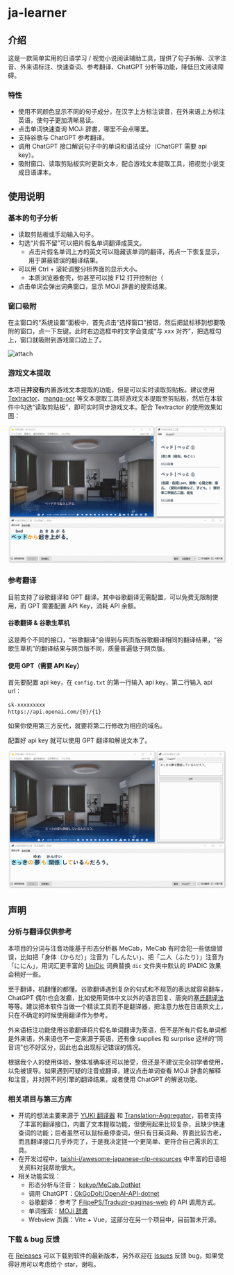 # ja-learner

## 介绍

这是一款简单实用的日语学习 / 视觉小说阅读辅助工具，提供了句子拆解、汉字注音、外来语标注、快速查词、参考翻译、ChatGPT 分析等功能，降低日文阅读障碍。

### 特性

- 使用不同颜色显示不同的句子成分，在汉字上方标注读音，在外来语上方标注英语，使句子更加清晰易读。
- 点击单词快速查询 MOJi 辞書，哪里不会点哪里。
- 支持谷歌与 ChatGPT 参考翻译。
- 调用 ChatGPT 接口解说句子中的单词和语法成分（ChatGPT 需要 api key）。
- 吸附窗口、读取剪贴板实时更新文本，配合游戏文本提取工具，把视觉小说变成日语课本。

## 使用说明

### 基本的句子分析  

- 读取剪贴板或手动输入句子。
- 勾选“片假不留”可以把片假名单词翻译成英文。
  - 点击片假名单词上方的英文可以隐藏该单词的翻译，再点一下恢复显示，用于屏蔽错误的翻译结果。
- 可以用 Ctrl + 滚轮调整分析界面的显示大小。
  - 本质浏览器套壳，你甚至可以按 F12 打开控制台（
- 点击单词会弹出词典窗口，显示 MOJi 辞書的搜索结果。

### 窗口吸附

在主窗口的“系统设置”面板中，首先点击“选择窗口”按钮，然后把鼠标移到想要吸附的窗口，点一下左键。此时右边选框中的文字会变成“与 xxx 对齐”，把选框勾上，窗口就吸附到游戏窗口边上了。

![attach](README/attach.gif)

### 游戏文本提取

本项目**并没有**内置游戏文本提取的功能，但是可以实时读取剪贴板。建议使用 [Textractor](https://github.com/Artikash/Textractor)、[manga-ocr](https://github.com/kha-white/manga-ocr) 等文本提取工具将游戏文本提取至剪贴板，然后在本软件中勾选“读取剪贴板”，即可实时同步游戏文本。配合 Textractor 的使用效果如图：

![text-extraction](README/text-extraction.gif)

### 参考翻译

目前支持了谷歌翻译和 GPT 翻译。其中谷歌翻译无需配置，可以免费无限制使用，而 GPT 需要配置 API Key，消耗 API 余额。

#### 谷歌翻译 & 谷歌生草机

这是两个不同的接口，“谷歌翻译”会得到与网页版谷歌翻译相同的翻译结果，“谷歌生草机”的翻译结果与网页版不同，质量普遍低于网页版。

#### 使用 GPT（需要 API Key）

首先要配置 api key，在 `config.txt` 的第一行输入 api key，第二行输入 api url：

```
sk-xxxxxxxxx
https://api.openai.com/{0}/{1}
```

如果你使用第三方反代，就要将第二行修改为相应的域名。

配置好 api key 就可以使用 GPT 翻译和解说文本了。

![gpt](README/gpt.gif)

## 声明

### 分析与翻译仅供参考

本项目的分词与注音功能基于形态分析器 MeCab，MeCab 有时会犯一些低级错误，比如把「身体（からだ）」注音为「しんたい」、把「二人（ふたり）」注音为「ににん」，用词汇更丰富的 [UniDic](https://clrd.ninjal.ac.jp/unidic/) 词典替换 `dic` 文件夹中默认的 IPADIC 效果会稍好一些。

至于翻译，机翻懂的都懂。谷歌翻译遇到复杂的句式和不规范的表达就容易翻车，ChatGPT 偶尔也会发癫，比如使用简体中文以外的语言回复、唐突的[塞氏翻译法](https://zh.moegirl.org.cn/zh-hans/塞氏翻译法)等等。建议把本软件当做一个精读工具而不是翻译器，把注意力放在日语原文上，只在不确定的时候使用翻译作为参考。

外来语标注功能使用谷歌翻译将片假名单词翻译为英语，但不是所有片假名单词都是外来语，外来语也不一定来源于英语，还有像 supplies 和 surprise 这样的“同音词”也不好区分，因此也会出现标记错误的情况。

根据我个人的使用体验，整体准确率还可以接受，但还是不建议完全初学者使用，以免被误导。如果遇到可疑的注音或翻译，建议点击单词查看 MOJi 辞書的解释和注音，并对照不同引擎的翻译结果，或者使用 ChatGPT 的解说功能。

### 相关项目与第三方库

- 开坑的想法主要来源于 [YUKI 翻译器](https://github.com/project-yuki/YUKI) 和 [Translation-Aggregator](https://github.com/Translation-Aggregator/Translation-Aggregator)，前者支持了丰富的翻译接口，内置了文本提取功能，但使用起来比较复杂，且缺少快速查词的功能；后者虽然可以鼠标悬停查词，但只有日英词典、界面比较古老，而且翻译接口几乎炸完了，于是我决定搓一个更简单、更符合自己需求的工具。
- 在开发过程中，[taishi-i/awesome-japanese-nlp-resources](https://github.com/taishi-i/awesome-japanese-nlp-resources) 中丰富的日语相关资料对我帮助很大。
- 相关功能实现：
  - 形态分析与注音： [kekyo/MeCab.DotNet](https://github.com/kekyo/MeCab.DotNet)
  - 调用 ChatGPT：[OkGoDoIt/OpenAI-API-dotnet](https://github.com/OkGoDoIt/OpenAI-API-dotnet)
  - 谷歌翻译：参考了 [FilipePS/Traduzir-paginas-web](https://github.com/FilipePS/Traduzir-paginas-web) 的 API 调用方式。
  - 单词搜索：[MOJi 辞書](https://www.mojidict.com/)
  - Webview 页面：Vite + Vue，这部分在另一个项目中，目前暂未开源。

### 下载 & bug 反馈

在 [Releases](https://github.com/ks233/ja-learner/releases) 可以下载到软件的最新版本，另外欢迎在 [Issues](https://github.com/ks233/ja-learner/issues) 反馈 bug，如果觉得好用可以考虑给个 star，谢啦。
